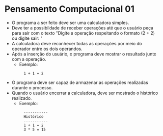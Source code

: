 # Pensamento Computacional 01

- O programa a ser feito deve ser uma calculadora simples.
- Deve ter a possibildade de receber operações até que o usuário peça para sair com o texto "Digite a operação respeitando o formato (2 + 2) ou digite sair: "
- A calculadora deve reconhecer todas as operações por meio do operador entre os dois operandos.
- Após a inserção do usuário, o programa deve mostrar o resultado junto com a operação.
  - Exemplo:
    ```
      1 + 1 = 2
    ```
- O programa deve ser capaz de armazenar as operações realizadas durante o processo.
- Quando o usuário encerrar a calculadora, deve ser mostrado o histórico realizado.
  - Exemplo:
    ```
      -----------
      Histórico
      -----------
      1 + 1 = 2
      3 * 5 = 15
    ```
